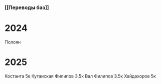 ### [[Переводы баз]]

# 2024
Полоян
# 2025

Костанта 5к
Кутаиская Филипов 3.5к
Вал Филипов 3.5к
Хайдахоров 5к
